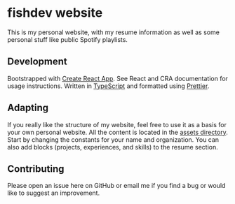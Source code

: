 # fishdev website

This is my personal website, with my resume information as well as some personal stuff like public Spotify playlists.

## Development

Bootstrapped with [Create React App](https://github.com/facebook/create-react-app). See React and CRA documentation for usage instructions. Written in [TypeScript](https://typescriptlang.org) and formatted using [Prettier](https://prettier.io).

## Adapting

If you really like the structure of my website, feel free to use it as a basis for your own personal website. All the content is located in the [assets directory](https://github.com/fishdev/fishdev.github.io/tree/dev/src/assets/data). Start by changing the constants for your name and organization. You can also add blocks (projects, experiences, and skills) to the resume section.

## Contributing

Please open an issue here on GitHub or email me if you find a bug or would like to suggest an improvement.
